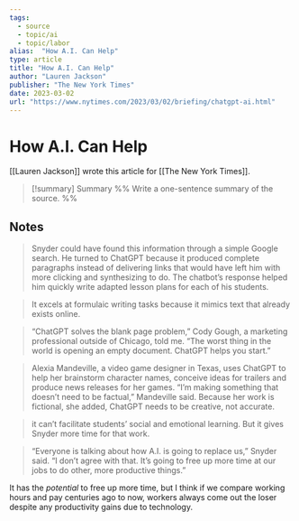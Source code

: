 ```yaml
---
tags:
  - source
  - topic/ai
  - topic/labor
alias:  "How A.I. Can Help"
type: article
title: "How A.I. Can Help"
author: "Lauren Jackson"
publisher: "The New York Times"
date: 2023-03-02
url: "https://www.nytimes.com/2023/03/02/briefing/chatgpt-ai.html"
---
```

# How A.I. Can Help
[[Lauren Jackson]] wrote this article for [[The New York Times]].
> [!summary] Summary
> %% Write a one-sentence summary of the source. %%

## Notes

> Snyder could have found this information through a simple Google search. He turned to ChatGPT because it produced complete paragraphs instead of delivering links that would have left him with more clicking and synthesizing to do. The chatbot’s response helped him quickly write adapted lesson plans for each of his students.

> It excels at formulaic writing tasks because it mimics text that already exists online.

> “ChatGPT solves the blank page problem,” Cody Gough, a marketing professional outside of Chicago, told me. “The worst thing in the world is opening an empty document. ChatGPT helps you start.”

> Alexia Mandeville, a video game designer in Texas, uses ChatGPT to help her brainstorm character names, conceive ideas for trailers and produce news releases for her games. “I’m making something that doesn’t need to be factual,” Mandeville said. Because her work is fictional, she added, ChatGPT needs to be creative, not accurate.

> it can’t facilitate students’ social and emotional learning. But it gives Snyder more time for that work.

> “Everyone is talking about how A.I. is going to replace us,” Snyder said. “I don’t agree with that. It’s going to free up more time at our jobs to do other, more productive things.”

It has the *potential* to free up more time, but I think if we compare working hours and pay centuries ago to now, workers always come out the loser despite any productivity gains due to technology.